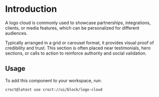 # Introduction

A logo cloud is commonly used to showcase partnerships, integrations, clients, or media features, which can be
personalized for different audiences.

Typically arranged in a grid or carousel format, it provides visual proof of credibility and trust. This section
is often placed near testimonials, hero sections, or calls to action to reinforce authority and social validation.

## Usage

To add this component to your workspace, run:

```js-pm
croct@latest use croct://ui/block/logo-cloud
```
